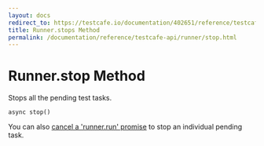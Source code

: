 ```yaml
---
layout: docs
redirect_to: https://testcafe.io/documentation/402651/reference/testcafe-api/runner/stop
title: Runner.stops Method
permalink: /documentation/reference/testcafe-api/runner/stop.html
---
```

# Runner.stop Method

Stops all the pending test tasks.

```text
async stop()
```

You can also [cancel a 'runner.run' promise](run.md#cancel-test-tasks) to stop an individual pending task.

